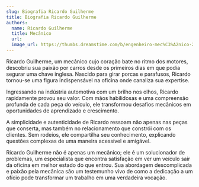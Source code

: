 ```yaml
---
slug: Biografia Ricardo Guilherme
title: Biografia Ricardo Guilherme
authors:
  name: Ricardo Guilherme
  title: Mecânico
  url:
  image_url: https://thumbs.dreamstime.com/b/engenheiro-mec%C3%A2nico-29185768.jpg
---
```


Ricardo Guilherme, um mecânico cujo coração bate no ritmo dos motores, descobriu sua paixão por carros desde os primeiros dias em que podia segurar uma chave inglesa. Nascido para girar porcas e parafusos, Ricardo tornou-se uma figura indispensável na oficina onde canaliza sua expertise.

Ingressando na indústria automotiva com um brilho nos olhos, Ricardo rapidamente provou seu valor. Com mãos habilidosas e uma compreensão profunda de cada peça do veículo, ele transformou desafios mecânicos em oportunidades de aprendizado e crescimento.

A simplicidade e autenticidade de Ricardo ressoam não apenas nas peças que conserta, mas também no relacionamento que constrói com os clientes. Sem rodeios, ele compartilha seu conhecimento, explicando questões complexas de uma maneira acessível e amigável.

Ricardo Guilherme não é apenas um mecânico; ele é um solucionador de problemas, um especialista que encontra satisfação em ver um veículo sair da oficina em melhor estado do que entrou. Sua abordagem descomplicada e paixão pela mecânica são um testemunho vivo de como a dedicação a um ofício pode transformar um trabalho em uma verdadeira vocação.